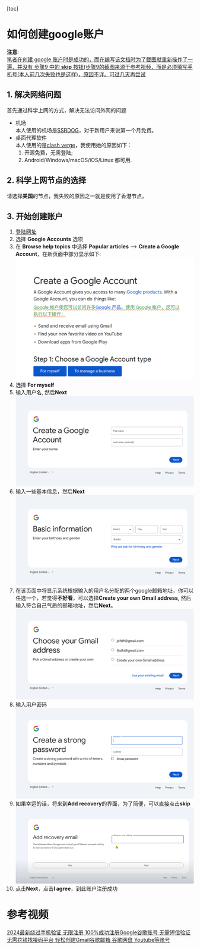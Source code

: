 [toc]

# 如何创建google账户
**注意**:  
<u>笔者在创建 google 账户时是成功的，而在编写该文档时为了截图就重新操作了一遍，并没有 步骤9 中的 **skip** 按钮(步骤9的截图来源于[参考视频](#参考视频)，而是必须填写手机号(本人前几次失败也是这样)，原因不详。可过几天再尝试</u>
## 1. 解决网络问题
首先通过科学上网的方式，解决无法访问外网的问题
* 机场  
本人使用的机场是[SSRDOG](https://dog.ssrdog.com/)，对于新用户来说第一个月免费。
* 桌面代理软件  
本人使用的是[clash verge](https://clashverge.net/)，我使用她的原因如下：  
    1. 开源免费，无需登陆;
    2. Android/Windows/macOS/iOS/Linux 都可用.
## 2. 科学上网节点的选择
请选择**美国**的节点，我失败的原因之一就是使用了香港节点。
## 3. 开始创建账户
1. [登陆网址](https://support.google.com/)
2. 选择 **Google Accounts** 选项
3. 在 **Browse help topics** 中选择 **Popular articles** --> **Create a Google Account**，在新页面中部分显示如下:
    ![](./create-a-google-account.png)
4. 选择 **For myself**
5. 输入用户名, 然后**Next**
    ![](./usrname.png)
6. 输入一些基本信息，然后**Next**
    ![](./base-info.png)
7. 在该页面中将显示系统根据输入的用户名分配的两个google邮箱地址，你可以任选一个，若觉得**不好看**，可以选择**Create your own Gmail address**, 然后输入符合自己气质的邮箱地址，然后**Next**。
    ![](./gen-email.png)
8. 输入用户密码
    ![](./user-password.png)
9. 如果幸运的话，将来到**Add recovery**的界面，为了简便，可以直接点击**skip**
    ![](./recovery-email.png)
10. 点击**Next**，点击**I agree**，到此账户注册成功
# 参考视频
[2024最新绕过手机验证 无限注册 100%成功注册Google谷歌账号 无需短信验证 无需花钱找接码平台 轻松创建Gmail谷歌邮箱 谷歌网盘 Youtube等账号](https://www.youtube.com/watch?v=wU3EnawyaSs)
